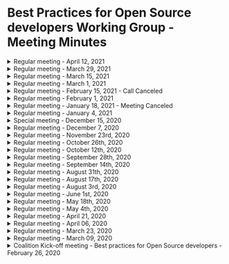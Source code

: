 # Best Practices for Open Source developers Working Group - Meeting Minutes


<details>
<summary>Regular meeting - April 12, 2021</summary>
 
 ## Live Meeting Notes
https://docs.google.com/document/d/1P6TtTkbtSBLfdjlYWDS4c6EQi_1yTuxqEJyNcBHvrjY/edit#heading=h.f4s78jj8txih
 
  ## Intro
 * New members on the call this week?

 
 ## Quick status on in-flight projects - (~2min each)
  ### Fundamentals course
  https://courses.edx.org/courses/course-v1:LinuxFoundationX+LFD106x+3T2020/course/
  
* course updates desired annually to 1.5 years
* desire to convert from gdoc to markdown (having some opportunities
 
 ### SKF
 https://www.securityknowledgeframework.org/
 
 
 ### CII Best Practices badge project 
 https://bestpractices.coreinfrastructure.org/en
 
 
 ### Inventory project (CRE)
https://owasp.org/www-project-integration-standards/
https://docs.google.com/presentation/d/16R84qeu9Lvvt4lrSG0dymHgTjqAEzB2XJIsDi4JCHr4/edit#slide=id.p
  * 

 ### Scorecards
 https://github.com/ossf/scorecard 
 

 ## Synchronizing Group Efforts
Resources - 
 *  http://people.redhat.com/crrobins/DevBestPractice-RefArch.pdf 
 *  https://jamboard.google.com/d/1rpCIykiwrjFG-wvvyVg4YyMwP4RZI6txOWu3ociTOXo/viewer?f=0
 *  http://people.redhat.com/crrobins/Dev_Best_Practices_Drawings.pdf
 
 Conversation around next projects
  *  Talked through desire of group to craft some actionable good practices
  *  How can we provide advise to Maintainers on how to make upgrades easier
 
## Recording
TBD
</details>



<details>
<summary>Regular meeting - March 29, 2021</summary>
 
 ## Live Meeting Notes
 https://docs.google.com/document/d/1yNd8n5edZARxZ2dRWSG-0Z03dEOKdLruiIJSvgMTou4/edit#heading=h.f4s78jj8txih

 
  ## Intro
 * New members on the call this week?

 
 ## Quick status on in-flight projects - (~2min each)
  ### Fundamentals course
  https://courses.edx.org/courses/course-v1:LinuxFoundationX+LFD106x+3T2020/course/
  
* course updates desired annually to 1.5 years
* desire to convert from gdoc to markdown (having some opportunities
 
 ### SKF
 https://www.securityknowledgeframework.org/
 
 
 ### CII Best Practices badge project 
 https://bestpractices.coreinfrastructure.org/en
 
 
 ### Inventory project (CRE)
https://owasp.org/www-project-integration-standards/
https://docs.google.com/presentation/d/16R84qeu9Lvvt4lrSG0dymHgTjqAEzB2XJIsDi4JCHr4/edit#slide=id.p
  * 

 ### Scorecards
 https://github.com/ossf/scorecard 
 

 ## Synchronizing Group Efforts
Resources - 
 *  http://people.redhat.com/crrobins/DevBestPractice-RefArch.pdf 
 *  https://jamboard.google.com/d/1rpCIykiwrjFG-wvvyVg4YyMwP4RZI6txOWu3ociTOXo/viewer?f=0
 *  http://people.redhat.com/crrobins/Dev_Best_Practices_Drawings.pdf
 
 Conversation around next projects
  *  Talked through desire of group to craft some actionable good practices
  *  How can we provide advise to Maintainers on how to make upgrades easier
 
## Recording
TBD
</details>


<details>
 <summary>Regular meeting - March 15, 2021 </summary>
 
 ## Live Meeting Notes
 

 
  ## Intro
 * New members on the call this week?

 
 ## Quick status on in-flight projects - (~2min each)
  ### Fundamentals course
  https://courses.edx.org/courses/course-v1:LinuxFoundationX+LFD106x+3T2020/course/
  
* course updates desired annually to 1.5 years
* desire to convert from gdoc to markdown (having some opportunities
 
 ### SKF
 https://www.securityknowledgeframework.org/
 
 
 ### CII Best Practices badge project 
 https://bestpractices.coreinfrastructure.org/en
 
 
 ### Inventory project (CRE)
https://owasp.org/www-project-integration-standards/
https://docs.google.com/presentation/d/16R84qeu9Lvvt4lrSG0dymHgTjqAEzB2XJIsDi4JCHr4/edit#slide=id.p
  * 

 ### Scorecards
 https://github.com/ossf/scorecard 
 

 ## Synchronizing Group Efforts
Resources - 
 *  http://people.redhat.com/crrobins/DevBestPractice-RefArch.pdf 
 *  https://jamboard.google.com/d/1rpCIykiwrjFG-wvvyVg4YyMwP4RZI6txOWu3ociTOXo/viewer?f=0
 *  http://people.redhat.com/crrobins/Dev_Best_Practices_Drawings.pdf
 
 Conversation around next projects
  *  Talked through desire of group to craft some actionable good practices
  *  How can we provide advise to Maintainers on how to make upgrades easier
  *  Could we take "Top X" from Stack Overflow and work on guidance to correct those things?
 
## Recording
TBD
</details>

<details>
 <summary>Regular meeting - March 1, 2021 </summary>
 
 ## Live Meeting Notes
 
 https://docs.google.com/document/d/1rT6YPFb6LnL1EaCo97gFLcj_QanIoAt-f_q8V8SZqJM/edit
 
  ## Intro
 * New members on the call this week?
-  Brandon Caldwell
 
 ## Quick status on in-flight projects - (~2min each)
  ### Fundamentals course
  https://courses.edx.org/courses/course-v1:LinuxFoundationX+LFD106x+3T2020/course/
  
* course updates desired annually to 1.5 years
* desire to convert from gdoc to markdown (having some opportunities
 
 ### SKF
 https://www.securityknowledgeframework.org/
 
 
 ### CII Best Practices badge project 
 https://bestpractices.coreinfrastructure.org/en
 
 
 ### Inventory project (CRE)
https://owasp.org/www-project-integration-standards/
https://docs.google.com/presentation/d/16R84qeu9Lvvt4lrSG0dymHgTjqAEzB2XJIsDi4JCHr4/edit#slide=id.p
  * 

 ### Scorecards
 https://github.com/ossf/scorecard 
 

 ## Synchronizing Group Efforts
Resources - 
 *  http://people.redhat.com/crrobins/DevBestPractice-RefArch.pdf 
 *  https://jamboard.google.com/d/1rpCIykiwrjFG-wvvyVg4YyMwP4RZI6txOWu3ociTOXo/viewer?f=0
 *  http://people.redhat.com/crrobins/Dev_Best_Practices_Drawings.pdf
 
 Conversation around next projects
  *  Talked through desire of group to craft some actionable good practices
  *  How can we provide advise to MAintainers on how to make upgrades easier
  *  Could we take "Top X" from Stack Overflow and work on guidance to correct those things?
 
## Recording
https://zoom.us/rec/share/jGRUSBtJ1Jv7IE8Vvn8xRjAtMzfHjUHUZjaDH2k_TTWzeXXRXZpK6J1UPpy0hdzF.v5AMc6yj9XNpHD-T?startTime=1614614696000
</details>


<details>
 <summary>Regular meeting - February 15, 2021 - Call Canceled</summary>
 
  ## Intro
 * New members on the call this week?
-  
 
 ## Quick status on in-flight projects - (~2min each)
  ### Fundamentals course
  https://courses.edx.org/courses/course-v1:LinuxFoundationX+LFD106x+3T2020/course/
  
* 
 
 ### SKF
 https://www.securityknowledgeframework.org/
 
 * 
 
 ### CII Best Practices badge project 
 https://bestpractices.coreinfrastructure.org/en
 
 *  
 
 ### Inventory project (CRE)
https://owasp.org/www-project-integration-standards/
https://docs.google.com/presentation/d/16R84qeu9Lvvt4lrSG0dymHgTjqAEzB2XJIsDi4JCHr4/edit#slide=id.p
  * 

 ### Scorecards
 https://github.com/ossf/scorecard 
  *  


 ## Synchronizing Group Efforts
Resources - 
 *  http://people.redhat.com/crrobins/DevBestPractice-RefArch.pdf 
 *  https://jamboard.google.com/d/1rpCIykiwrjFG-wvvyVg4YyMwP4RZI6txOWu3ociTOXo/viewer?f=0
 *  http://people.redhat.com/crrobins/Dev_Best_Practices_Drawings.pdf
 
 Conversation around diagrams
  *  
  *  
  *  
 
## Recording
N/A
</details>

<details>
 <summary>Regular meeting - February 1, 2021</summary>
 
  ## Intro
 * New members on the call this week?
-  Vinnod Anadan
 
 ## Quick status on in-flight projects - (~2min each)
  ### Fundamentals course
  https://courses.edx.org/courses/course-v1:LinuxFoundationX+LFD106x+3T2020/course/
  
* need to convert google docs to markdown format....someday
* Seeking to do annual update/every year and a half
* @CRob talk to david w about RH training (and any others that have interesting materials)
 
 ### SKF
 https://www.securityknowledgeframework.org/
 
 * building feature for secure code review (CVEs, code snippets, etc). will have real examples in the near future.  Xav will ping Glen to continue collaborating. 
 
 ### CII Best Practices badge project 
 https://bestpractices.coreinfrastructure.org/en
 
 *  David posted email about longer-term project.  Website runs on Rails5 due to libary incompatibilities with Rails6.  Working on conversion.  Testing framework currently does not work (but most of the rest does).
 *  David notes "making updates hard is a security problem.  how do we fix this?"
 *  We may want to pick this up as a future work item (simpler updates).  We can provide advice, tooling, etc to help devs avoid getting in this spot. Dependabot and other tricks, guidance docs per language maybe?  How do we address this from an SCA-perspective
 *   Dan L has two recent posts two posts  https://medium.com/swlh/the-dependency-jungle-841bd1c7bce0 &   https://dlorenc.medium.com/zombie-dependencies-77c34740a7a8 
 
 ### Inventory project (CRE)
https://owasp.org/www-project-integration-standards/
https://docs.google.com/presentation/d/16R84qeu9Lvvt4lrSG0dymHgTjqAEzB2XJIsDi4JCHr4/edit#slide=id.p
 
Update from CRE team - -"We just finished mapping the CREs (based on ASVS checks) to NIST SP800-53!
After analysing the result we concluded we need an intermediate layer of concepts to make mapping and maintenance easier, but also to make the inventory more organized. See the slides for details and examples. We also specified the mapping data model, as promised. 
Currently we are adding the conceptual layers to the CRE mapping and then we can work with Glenn and Riccardo on importing and frontend work. In case we won't have a working demo next time we definitely can show you examples in the data of what it will look like using source data and mockups. We look forward to that."

 ### Scorecards
 https://github.com/ossf/scorecard 
  *  working with Envoy project to eval dependencies.
  *  questions on how to address best practices have come up..."how we we do crypto validation?", for example


 ## Synchronizing Group Efforts
Resources - 
 *  http://people.redhat.com/crrobins/DevBestPractice-RefArch.pdf 
 *  https://jamboard.google.com/d/1rpCIykiwrjFG-wvvyVg4YyMwP4RZI6txOWu3ociTOXo/viewer?f=0
 *  http://people.redhat.com/crrobins/Dev_Best_Practices_Drawings.pdf
 
 Conversation around diagrams
  *  Page 3 - Move SKF & CII into Venn overlap fully
  *  @CRob to test out a few colours for diagram
  *  Page 2 - remove Inputs/Output for now and ask project leads to flesh out project info for publication to WG landing page
  *  Future Work Item - review desired requirements to endorse for OSS Devs with group.  Provide guidance for MFA/2FA for deves
  *  Page 5 - Personas - @CRob share Vuln. Disclosure person PPT with group for review.  
  *  @ALL - review page 5 androvide notes on personas relevant to this WG, make suggestions for items to combine/not focus on, and personas to expand
 
 
## Recording
TBD
</details>
 
 <details>
 <summary>Regular meeting - January 18, 2021 - Meeting Canceled</summary>
 
 ## Intro
 * New members on the call this week?
-  
 
 ## Quick status on in-flight projects - (~2min each)
  ### Fundamentals course
  https://courses.edx.org/courses/course-v1:LinuxFoundationX+LFD106x+3T2020/course/
  
*    
 
 ### SKF
 https://www.securityknowledgeframework.org/
 
 * 
 
 ### CII Best Practices badge project 
 https://bestpractices.coreinfrastructure.org/en
 
 *  Rails 5->6 update. "Making updates hard is a security problem"


 
 ### Inventory project (CRE)
https://owasp.org/www-project-integration-standards/
https://docs.google.com/presentation/d/16R84qeu9Lvvt4lrSG0dymHgTjqAEzB2XJIsDi4JCHr4/edit#slide=id.p
  *Instantiated the first batch of low level common requirements, based on the ASVS checks
• Linked these to the OWASP top 10
•85% Linking these to NIST SP800-53 rev.5. – as a donation to the community by the Software Improvement Group
We regard this NIST publication as a good source as it is authoritative and provides useful additional content, like optional countermeasures
such as purging a mobile device in case of a lockout. Approach:
• Starting with ASVS since it generally is most detailed, then tracing the most relevant paragraphs in NIST-800-53.
• Ignoring second-order relations (Related controls in NIST), as it creates a jungle of (circular) references that we are trying to simplify.
• Starting up: Mapping WSTG - self maintaining!
We are in the process of making the CRE-links with the OWASP Web Security Testing Guide the first self-maintaining mapping. The plan is to
add tags to the WSTG sources that our parse will use to keep the CRE mapping up to date all the time.
• Soon: importing in SKF and building first use case: Show CRE page based on CRE-ID.
• After that:
• Adding intelligence to the CRE parser that finds new (cross-) relations if new data is added by the community.
• More use cases, e.g. search, coverage mapping from standard to standard
• Setting up structure for native CRE browsing, using perspectives
  

 ### Scorecards
 https://github.com/ossf/scorecard 
  *   


 ## Synchronizing Group Efforts
Resources - 
 *  http://people.redhat.com/crrobins/DevBestPractice-RefArch.pdf 
 *  https://jamboard.google.com/d/1rpCIykiwrjFG-wvvyVg4YyMwP4RZI6txOWu3ociTOXo/viewer?f=0
 *  http://people.redhat.com/crrobins/Dev_Best_Practices_Drawings.pdf
 
 ## Other subjects
 *  
 *
 
## Recording
TBD
</details>


<details>
 
 <summary>Regular meeting - January 4, 2021</summary>
 
 ## Intro
 * New members on the call this week?
- Jon Zeolla
 
 ## Quick status on in-flight projects - (~2min each)
  ### Fundamentals course
  https://courses.edx.org/courses/course-v1:LinuxFoundationX+LFD106x+3T2020/course/
*    
 
 ### SKF
 https://www.securityknowledgeframework.org/
 * up to 18 pis running the lab environment
 * toying with idea of adding code reading skill to SKF (wants to check with CodeQL guys) - provide snippet, have learner ID vuln/coding flaw.  doesn't seem hard to integrate. (Xav will check to see what is available)
 Glenn will be updated site cert laster this week
 
 ### CII Best Practices badge project 
 https://bestpractices.coreinfrastructure.org/en
 *  Updated stack (docker updates, etc)
 added small tweeks to criteria that were proposed ~Dec8; any last minuute comments, please speak up now so they can be merged Thursday   
 rebranding from CII to OpenSSF Best Practices Badge (costs involved)?  If we do it, we'd like to do it just once. - https://github.com/coreinfrastructure/best-practices-badge/issues/1515


 
 ### Inventory project (CRE)
 https://docs.google.com/presentation/d/16R84qeu9Lvvt4lrSG0dymHgTjqAEzB2XJIsDi4JCHr4/edit#slide=id.p
  * Working on NIST 800-53 mappings
  * OWASP testing guide up next
  Working with SKF to import to work to build the 1st use case
  DW - CRE needs a homepage (CRob agrees!!)

 ### Scorecards
 https://github.com/ossf/scorecard 
  *   


 ## Synchronizing Group Efforts
 http://people.redhat.com/crrobins/DevBestPractice-RefArch.pdf 
 https://jamboard.google.com/d/1rpCIykiwrjFG-wvvyVg4YyMwP4RZI6txOWu3ociTOXo/viewer?f=0
 * Review first draft of RefArch with whole WG
 *  Good round of comments, will continue to add information to diagram and refine.  Artifact will be useful in explaining our group to ourselves and outsiders to help encourage participation in our projects and help deveopers get vaule out of our output.
 
 ## Other subjects
 *  
 *
 
## Recording
TBD
</details>


<details>
<summary>Special meeting - December 15, 2020</summary>

Whiteboard diagram - http://people.redhat.com/crrobins/DevBestPractice-RefArch.pdf 

## Attendees: CRob, David, Xav, Altaz

## Meeting Notes:
Hit the record button? -- YUP
WG purpose - educate people, give training (hands on/how-to apply), consistent community-curated requirements list, leverage community initiatives to achieve these goals
Xav notes that reporting helps with adoption
WG README - https://github.com/ossf/wg-best-practices-os-developers/blob/main/README.md 
Identify (CRE, standards), Learn (Fundamentals, OWASP SKF), Adopt (Badge (+Identify), Scorecards)
Next steps - gap assessment - what are we missing to hit our mission/vision, what technical gaps do we have, what requirement/standards are we missing?

## Recording
http://people.redhat.com/crrobins/OpenSSF%20Dev%20Best%20Practices%20Reference%20Architecture%20JAD%20(2020-12-15%20at%2011_33%20GMT-8).mp4
</details>

<details>
 <summary>Regular meeting - December 7, 2020</summary>
 
 ## Intro
 * New members on the call this week?
- avalani (Altaz Valani)
- Magnus
- Todd Collum (Red Hat)
- Mark Bestavros (Red Hat)
- Ryan Ware (Intel)
 
 ## Quick status on in-flight projects - (~2min each)
  ### Fundamentals course
  https://courses.edx.org/courses/course-v1:LinuxFoundationX+LFD106x+3T2020/course/
*   Stats for Fundamentals of Developing Secure Software (as of 12/01) Courses:
*   Secure Software Development: Requirements, Design, and Reuse (LFD104x) 508 registrants
*   Secure Software Development: Implementation (LFD105x) 279 registrants
*   Secure Software Development: Verification and More Specialized Topics (LFD106x) 253 registrants 
 
 ### SKF
 https://www.securityknowledgeframework.org/
 *  busy upgrading Docker environment - projects perhaps up to 200 simultaneous users spinning up labs
 *  using machine learning to automatically generate security requirements
 *  looking to work on editing next - "easy editor" mode to practice exploits & implementation of controls within labs
 *  Dan L asks if there are any estimates on potential on-going costs (Glenn is/will investigate
  
 ### CII Best Practices badge project 
 https://bestpractices.coreinfrastructure.org/en
 *  CII Best Practices Badge: 3526 Projects are now enrolled. For stats over time, see: https://bestpractices.coreinfrastructure.org/en/project_stats 


 
 ### Inventory project 
 https://docs.google.com/presentation/d/16R84qeu9Lvvt4lrSG0dymHgTjqAEzB2XJIsDi4JCHr4/edit#slide=id.p
  * Possible demo to WG
  *

### Scorecards
https://github.com/ossf/scorecard 
 *  daily cron file running each night with results published in json format.  


 ## Synchronizing Group Efforts
 * Group "Walking Around" Deck aka the Elevator Pitch (Slide 13 for diagram)
  https://docs.google.com/presentation/d/16R84qeu9Lvvt4lrSG0dymHgTjqAEzB2XJIsDi4JCHr4/
   Dan's Diagram - 
   https://docs.google.com/presentation/d/17ByjVMRWLg5_d3ICRLNC6bqQEkFX8_7xpQVkl7D8Q-0/edit#slide=id.p
 
 * Group Brainstorm on Connectivity of projects
 -- Altaz - how can we automate regs/frameworks
 -- DW - looking at badges/fundatmentals do offer assurance/certiifcation of practices
 -- SKF - can "attest" project/person completed labs
 -- DW - add to flow diagram (what is/should be moving between the elements)..not only add the WHAT, but add the HOW to it
 -- Glenn - "You are the whole circus, but it is only one clown"  - would be good it ID where data is best hosted/created and source from there - reduces redundancy, allows focus on 
 -- will create WG Reference Architecture - Dave W, Altaz, Dan L, CRob, and others to start to put the picture together of how all our parts interact
 
 ## Other subjects
 *  
 *
 
## Recording
https://github.zoom.us/recording/detail?meeting_id=32ZBQPHQShGrbxmmsX4uvg%3D%3D
</details>


<details>
 <summary>Regular meeting - November 23rd, 2020</summary>
 
 ## Intro
 * New members on the call this week?
- Frederico De Meo
- Rob van der Veer (CRE project)
- Sylvan Rigal (CRE project)
 
 ## Quick status on in-flight projects
  ### Fundamentals course
 * Lots of interest & sign ups (100s of folks).  DW will get #s for next time.
 * DW can give access to the source google docs for anyone interested in "audting" the class and seeing the materials
 
 ### SKF
 * Improving labs (with help from a collegue).  Trimming size down in size to make them quicker and more reliable.
 * Working on github integration (next year task)
 * Adding MOAR raspberry pis to improve capacity/performance.  Curious to see Foundation's ability to finance tasks like this @CRob talk to TAC.
 * * Dan L - plan for quarterly press releases.  PR team locks doc ~2wks ahead.  @Glenn get "press release" text prepped and over to CRob to pass to PR team
 * Ricco working on mapping user stories to SKF.  Making a machine-learning model to perform the mapping & reccomend requirements for ASGS reqs.  Looking at 30-50 most used user stories for ASGS reqs.
 
 ### CII Best Practices badge project: which working group of the OSSF?
 * TAC met and agreed with discussion between leads ofr Metrics & this working group.  Dev Best Practices working group is cleared to assist curating/augmmenting/improving the current CII Best Practices Badge project best practices.  We'll corrdinate with the Metrics team as they are ready to start advertising the badges as part of their reporting.
 * Group discussion:

 ### Inventory project 
 * Working towards further integration with CRE & SKF.  Has design that supports it.  Will extend curretn SKF mappings with new standard. 
 * What is a good technical control to use (in email suggested PCI-DSS?) - NIST SSDF (https://csrc.nist.gov/publications/detail/white-paper/2020/04/23/mitigating-risk-of-software-vulnerabilities-with-ssdf/final), OWASP ASVS (https://csrc.nist.gov/publications/detail/white-paper/2020/04/23/mitigating-risk-of-software-vulnerabilities-with-ssdf/final), OWASP Project Proactive Controls (https://owasp.org/www-project-proactive-controls/), NIST 800-53 (   , NIST CSF (
 * What are priority use cases for for interactions with database (ex url with cre id and get links to sources) DW - if I met criteria X, what otehr critera might I also meet?
 * hope to demonstrate to group next meeting

### Scorecards
 * https://github.com/ossf/scorecard 
 * makes pass/fail binary decisions across these projects o assist in automation.
 * setup to run cron jobs across an assortment of rpojects to watch trneds over time (suggestions for additional projects or better deterctions welcome)
 * hitting a boggle with githib rate-limiting (would welcome suggestions to improve performance) - DW suggests splitting up jobs to run serially


 ## Synchronizing Group Efforts
 * How do we want to move forward participating in the currently listed projects?
 -- DW what is missing in the best practices badge?  would love feedback.  how can we integrate the Scorecard with Badges?
 -- @CRob setup brainstorming doc to collect ideas on increasing awareness
 -- Attending calls with projects to walk throug SFK/CRE/Badges
 -- assemble Conference list & assemble stock deck for presenting
 ---https://docs.google.com/spreadsheets/d/1L_wvZlwgr3vEiaHDG31U4NnUq6IeIGDVrkIzhGlL0FQ/edit#gid=0 
 -- get Fredrico access to Slack
 -- Federico - have we considered approaching academia/researchers. how can we map human factors or computer functions to a mathmatical function? (google "Science of Security" to see if this lines up with possibilities).  There are some things that can be mathmatically proven.
 -- how can this group help in looking at resaech/the cbk to assist in improving that research off 
 
 
 * How best can we serve the OSS developer community? 
 -- Awareness of these projects?
 -- Synching of standards/requirements between projects?
 -- Documenting persons/user stories
 -- Other thoughts
 
 ## Other subjects
 * DW met with Hyperledger Avalon project last week.  They are in good shape and got a badge!!  They will be providing some git issues for improvement
 *
 
## Recording
Sadly, no one on call had perms to allow it - @CRob get that fixed for DW & myself
</details>

<details>
 <summary>Regular meeting - October 26th, 2020</summary>
 
 ## Intro
 * New members on the call this week?
  Rob, Spyros, & Dan stopped by to talk about their projects
 
 ## Quick status on in-flight projects
 ### Fundamentals course
* in-flight for public release - STAY TUNED!
* wants to move to github in markdown post-release

  
 ### SKF
* major release out now! (yay!)
* glenn will be adding more network/compute capacity
* labs improvement in-flight (design secure coding function)
* needs help with github how it can ingest scoring data
  
 ### CII Best Practices badge project: which working group of the OSSF?
* no decision from TAC yet
* more projects getting badges
* some capactity issues around folks downloading data, implementing rate limit to help manage
* assurance case in badge app - why do we think this is secure - MITRE has reviewed recently and posted comments; they'd like the app to swap to MITRE notation 
 
 ### Inventory project 
* Common Requirement Enumerator (CRE)
 https://owasp.org/www-project-integration-standards/ 
* david expressed interest
* glenn invited them to our call - Rob & Spyros
* OWASP integration stanard project - -cvreate inventory to link standards together
* Setup meeting next week to talk about data formats (SKF & CRE has mutual interest). envision a service/url that can be used to route content linked to particular topic
* Spryos working on POC 
* Currently maintaining links in spreadsheet & using python script to convert to YAML to validate vs. JSON schema & puts valid items into github.  github action links PR & provides basic REST API
* David W ? - what about standard overlap/relations but not exactly the same?  how will that be handled?  DW - we should asume they are related, but not subsets/supersets of each other.  Rob - want to learn about requirements at this point & provide data - future item to work on

(Rob is colead of this and also works on SAMM)

 ## Other subjects
 * Dan Lorenc to present on [Open Source Scorecards](https://github.com/dlorenc/scorecard) if it makes sense to work on as part of this group.
 https://github.com/dlorenc/scorecard

* wants to distill CII best practices & dashboards project to find requirements that can be defined and automated
* understands some items are not automatable
* using cii api to check/validate data
* desires a place to talk about what best practice are & discuss (sounds like Dan found the place!)
* Glenn ? - where can this be run - cli for now, can be run ...daily..and save results or done on the fly
* Daveid W ? - are querries in parallel - yes & caches github querries for rate limiting
* Daveid W ? - badges has some tools and are collecting some of this info, think about where best places to run checks would be
* Dan L -wants to make it finer-grain in the future and focus on specific languages
* David W ? - we should setup a subset meeting to go over checking/tests of each tools to see overlap & opportunities
* David W ? - is this gtihub only? gitlab, etc? - Dan L- is open to the idea in the future
* David W ? - suggests talking to the Chaos folks...they have some tooling in this space too.  He can help broker convo

 
## Recording
[Meeting recording](https://github.zoom.us/rec/play/Dw-FA9xZotcX09hSBp-EfLCna3Yi5raNgHThv6VmSXISmsJlBSXjyE2FGN1XgmEx0FBAWoXVonL21aG3.CRLFuuL-NQeO9STQ?continueMode=true)
</details>
 
 <details>
 <summary>Regular meeting - October 12th, 2020</summary>
 
 ## Intro
 * No new members on the call this week
 
 ## Quick status on in-flight projects
 ### Fundamentals course
* 3 classes have been converted to EdX (content being broken up to smaller pieces)
* David reviewing & has taken all 3 classes
-- minor formatting/typo changes being corrected
* Email david to get into beta test (goes live in one week)
* Could create github repo to collect feedback on future classes & submit issues
* Desire not to have constant stream of new content, desire for some form of period updates/review
  
  
 ### SKF
* Met with xavier on codeql integrations & how to coordinate requirements & how to add codeql into labs.  Xavier hope to have an update on status later today
* Team is fixing last bugs. can use skf as an anonymous user, now working on pollishing
* Planning on release later this week (has generic codeql template or if xav's efforts get integrated)
* Feedback, questions, gitter channel for feedback
* For RFEs - create fork (all content is in markdown) & pr
-- now that app is decoupled, even easier/fasater for updates (if WG wants to add prior to big release, look at dev branch) [currently big blacklog, but going forward will be a smaller delta]
* Badging/scoring will be in future sprints
* Labs fixing vulns in editor & testing against labs, in-browser http-interceptor
  
 ### CII Best Practices badge project: which working group of the OSSF?
* David gave preso to TAC last week(since there are two groups interested in badges)
* WG's need to refine scope & present to TAC that hopefully will make things more clear.
 
 ### Inventory project 
* Common Requirement Enumerator (CRE)
* OWASP has already been active in promoting it
* OWASP is working on MVP on structure of MVP
* Will add/replace with skf dataset
* Looking for requirements coverate (ASF, PCI, FedRAMP, etc)
* Gibson can report back with progress next WG call


 ## Other subjects
 * Gibson - what timing should they consider for their release?
-- Conversation about how end-user could actually get and deploy update
-- David - would this be good to get into the press release that is coming out this week?
---David, Xavier, CRob agree this would be good to add in
--- Press release shoul dbe frozen by oct15 (note to lindsay) to go out on oct28
---- @CRob contact lindsay to see if we can get into press release.  @ Gibson to propose a few sentences for the release & provide access links

## Recording
[Meeting recording](https://github.zoom.us/rec/play/ryLKINNE83bMavNA_mYNfAjkQFcWUyNNk_D-Yc-Oh7EPchxxedABvHzNyL55KiVfS3Ry4R-jwwkABWsA.tCGvkrb6HeGiKoNK?continueMode=true&_x_zm_rtaid=adj_Bf8bSz2PFTsAxn_qbg.1603127971136.cef4507fbbd7e934ff492b003b76eeca&_x_zm_rhtaid=116)
</details>

<details>
 <summary>Regular meeting - September 28th, 2020</summary>
 
 ## Intro
 * Rob Cuddy, from HCL Technologies
 
 ## Quick status on in-flight projects
 ### Fundamentals course
 Things are on track. Content is frozen, conversion to EDX is in progress.
 ETA is still end of October, it would be awesome, though November is more realistic.
 We should have the sign up by the end of October.
 
 **Early access possible?**
 
 Certainly possible, David will ask: Yes, beta access 1w before the release.
 
 **Cost?**
 
 Free for taking the course. Fee for the certification? David will ask
 
 ### SKF
 
 * UI: All the pages done.
 * TODO: Design patterns
 * TODO: CodeQL queries - Xavier to touch base with Glenn / Riccardo 
 
 ## CII Best Practices badge project: which working group of the OSSF?
 
 See https://github.com/ossf/wg-best-practices-oss-developers/issues/23
 
 It doesn't easily fit into just one group. Focused on measuring projects, which fits perhaps better into the "Security threat" group. There should be one home, as a working group, but it's important to set up a collaboration between the 2 groups. Whichever WG is the home, both groups should be involved.

* Crob: feels strongly that it should be part of this group, to focus all developer-focused activities in one group.
* Bjorn agrees with Crob. It's def about the best practices. Fair point that the name confusion couldbe a problem if the CII Best Practices goes into another group than the Best Practices WG
* Dave + Pavel + Rob Cuddy votes for this group
* Xavier: Not a strong opinion but thinks it should belong to the other group. This WG is focused on the individual, that other is focused on the projects.
* Rob: Anything that can bring visibility on best practices to individuals is valuable

David will bring that to the other WG, and eventually bring it to the TAC
 
 ## Organization: Nominate new lead / co-lead?
 CRob is volunteeering
 
 ## Inventory project: Should we start?
 
 https://github.com/ossf/wg-best-practices-oss-developers/blob/main/docs/inventory.md
 
 * CRob: This group should have these resources. The integration part will def be more challenging and could come in a later phase.
 * Rob: Connection to other tooling and categorization make a big difference. About ranking: loves that it comes from the actual user's perspective. 
 * When the inventory integrates with SAST tools within the IDE, do you get remediation advices associated? Depends on the tool itself, but yes. 
 * SKF intended also to consume the inventory. In the meantime, SKF can add other sources, waiting for the inventory to be live.
 
 ## Other subjects
 * Xavier's zoom virtual background is from [Miyazakis's Spirited away](https://en.wikipedia.org/wiki/Spirited_Away), awesome movie highly recommended by this group.

</details>

<details>
 <summary>Regular meeting - September 14th, 2020</summary>

 ## Introduction of newcomers
 
 ## OWASP SKF Demo
 Glenn made a demo of the Security Knowledge Framework. Comments and questions:
 * The framework is open to external contributions. One can create new design patterns and enrich the framework
 * **Can the entries be mapped to other requirements than ASVS / MASVS?** This working group intended to also deliver a unified requirements definition (The *Inventory* project). Once done, this unified list would have been used for the mapping. This project has been paused because of lack of resources.
 * Demo of the upcoming version available at https://beta.securityknowledgeframework.org/. Credentials are the same as for the current demo version
 * **Do you have plans to add compliance requirements (e.g. NIST)** No plan, but the platform makes it easy to add requirements, and we want people to contribute.
 * **Concrete next steps**: 
  * Login with ID providers (GitHub, GitLab, Google, Facebook, Twitter ...)
  * Infrastructure for public instance
    * Remarks: this is not blocking the next release. We can release it with the current local deployment solution
 * For the OSSF public announcement: Announce release, and announce plan to provide a public, community-powered instance.
    
 
 ## (Discussion of) proposal from David A. Wheeler
   David A. Wheeler made the following proposal:
   
   The OpenSSF is expected to have a press release at the end of October.
   It would be very good to have a few concrete results to announce then.
   If we want to meet that deadline, some things must happen quickly!
   
   Several people have reviewed the course “Fundamentals of Developing Secure Software”,
   with generally very positive comments. I have tried to respond to all
   feedback (e.g., there's more about privacy, CORS, etc.).
   If this course is to be released by the end of October,
   the course content has to be frozen Sep 15, and this WG needs to
   approve it as an OpenSSF result within a few days (final approval must
   be known by the end of September, and the TAC and GB may need/want to weigh in).
   
   On 2020-09-11 Glenn Ten Cate & David A. Wheeler spent considerable time discussing
   OWASP SKF & the "Fundamentals..." course. They are very different;
   the "Fundamentals" course covers basic fundamentals, while OWASP SKF includes
   mechanisms to identify requirements & a set of labs. We discussed options for
   integrating them more closely in the future, and have some ideas for doing that
   long-term, but it would be risky to try to integrate them into a single
   by the end of October. However, Glenn Ten Cate believes they can have a useful
   capability by the end of October. Both agreed that the SKF labs, for example,
   are an excellent complement to the "Fundamentals" material.

   I propose that:
   * This WG vote whether or not to approve releasing the
     “Fundamentals of Developing Secure Software” course as an OpenSSF course.
     The vote can be electronic; if desired here's a Doodle poll to do it:
     <https://doodle.com/poll/wkwgpzmbhmmgdy3f> . I propose a deadline of
     2020-09-17 23:00 Eastern Time (this upcoming Thursday).
     
   I also propose that:
   * The OWASP SKF work be encouraged to be developed so that there will be
     a releasable version at the end of October (e.g., with enough
     labs that people can clearly see its utility).  The WG would vote later
     (say in early October) on whether or not it's ready at that time.
     Of course this work could continue to be refined after that time.

## Actions
- [ ] All: Vote on the course
- [ ] Glenn: Cost estimation for the SKF public infra

</details>
   
<details>
 <summary>Regular meeting - August 31th, 2020</summary>
 
 ## Round table
 We welcomed new members and made a quick round of introductions
 Attendees: Bjoern Kimminich, Crob, Dave Russo, David Wheeler, Glenn Ten Cate, Riccardo Ten Cate, Dan Lorenc, Pavel Malinov, Xavier René-Corail 
 
 ## Presentation of the working group
 - Overview of the mission
 - Overview of the 3 initial projects, and status
   - Inventory and community paused
   - Learning platform
   
 ## Presentation of the learning platform / SKF
 Glenn and Riccardo presented the learning platform, the vision around it, the current status and the upcoming planned features.
 We decided to run a 30min demo and Q&A during next meeting
 
 ## CII Best practices badge
 David gave a presentation of the [CII Best practices badge](https://github.com/coreinfrastructure/best-practices-badge/blob/master/doc/cii-bp-badge-intro.pptx)
 
 ## Course draft
 David is working on a course to be published on edx. Freeze date is middle of next month. Should be ready for Nov 3rd for an announcement of new releases from the OSSF. 
 Feedback welcome, send him an email to get access. 
 
 ## Actions
 - Glenn / Riccardo: Prepare a demo + walk through SKF (please no demo while driving the car Glenn)
 - Glenn / David: Think about how the edx course (or similar others) can be "integrated" into the learning platform, contribute to the learning path, etc.
 - All: reflect about the CII best practices badge and how it could help our projects. It was not originally in our vision to score the projects, but a badge could obviously contribute to the community effort. Another idea could be that the criteria could link to the respective entries in the learning platform?
 - All: propose other ideas for next meeting's agenda

</details>

<details>
 <summary>Regular meeting - August 17th, 2020</summary>

## What happened since last meeting?
 - Demo of the new SKF, with UI improvements. 
    - On track to release a MVP end of this month

![New UI](./img/New-SKF-UI.png)

 - Request for resources for the SKF cloud formally [documented](https://docs.google.com/spreadsheets/d/18hkrbXcDMpbrzAyFJCqXm0jKG9mZ4bQchf1RP9pCBOQ/edit#gid=361723822)
   - 120 dev hours for SKF
   - 180 dev hours for SKF-Labs
   - 8h / week for operations
 - 2 candidates reached out to join the working group - intro discussions planned

## Coming next
 - API endpoint that can be called for example from GitHub to get the learner achievement and display something on the GitHub profile
 - Better structure the Juice shop labs: limit to the ones that have a tutorial
    - Adding tutorials to the ones without was discussed, but in some case it doesn't make sense, and there are not so many where it would make sense
 - Add the possibility for the learner to contribute to the labs by opening a PR on the community instance

## Questions
 - For the TAC: 
    - Resources (see above)
    - Cloud provider preference for the hosting? 
    - Should the project move under the OSSF GitHub org or can it stay under Glenn's personal ownership?
        - OWASP didn't previously force it to be under OWASP
    - So far SKF is an [OWASP project](https://owasp.org/www-project-security-knowledge-framework/). How will the OSSF promotion happen?
        - Logo, text on the SKF page?
        - Referencing the SKF project on the OSSF page?

## Actions
 - [x] Raise these questions to the TAC (Maya) https://github.com/ossf/tac/issues/19
</details>

<details>
 <summary>Regular meeting - August 3rd, 2020</summary>

## What happened since last meeting?
### Organization
- Migration of the old OSSC repo to the new OSSF repo
- Who is the next group leader? 
  - Elie originally volunteered but is no longer available
  - Rotating leader?

### Learning platform
- Good progress on the UI revamping: 99% of the UI is ready
- The API work is started
- Still on track for end of August
- There is already a placeholder for the CodeQL section of the labs

## Concerns / discussions
- When the project is not originated by the OSSF, but is an existing project that the OSSF contributes to, promotes ... will there be an ownership / license transfer of this project?
- Decide the preference for the deployment of the learning platform: k8s? on what cloud service?

## Actions
- [ ] Glenn: Prepare demo of the learning platform for next call
- [ ] Xavier: Invite members to the org and give appropriate permissions to the repo
- [ ] Glenn: Draft a plan for explaining resources needs (development and operations)
- [ ] Xavier: Raise the deployment question to the TAC 
- [ ] Xavier: Keep the lead of the group for the coming weeks, until a better solution is found
</details>

<details>
 <summary>Regular meeting - June 1st, 2020</summary>
## What happened since last meeting?
**From last meeting**
- Glenn / Riccardo: Implementation of the Webhook solution in SKF, to see what is missing, what is working
- Sara: work on a list of tools easy to use for open source developers
- Xavier: Ping the GitHub learning lab team for a follow-up of the SKF discussion
  - They are ready to resume the discussions. Next steps: Xavier sets up a meeting.
</details>

<details>
 <summary>Regular meeting - May 18th, 2020</summary>


## What happened since last meeting?
- Glenn and Riccardo: Working on integrating SKF with Identity providers ==> possibility to sign up with GitHub.
- Progress on the Inventory format
- Learning Platform: Demo of a webhook for exercise providers to notify the learning platform that the learner has completed an exercise

## Concerns / discussions

### Learning Platform
* ❓ Decision on [Solution webhook](https://github.com/Open-Source-Security-Coalition/Best-Practices-for-OS-Developers/blob/master/learning-platform.md#solution-webhook) payload specification of the Learning Platform
  * ℹ️ Show/demo [implementation of webhook call in OWASP Juice Shop](https://github.com/bkimminich/pwning-juice-shop/blob/develop/appendix/integration.md#challenge-solution-webhook) for MVP
  * ❓ Discuss [MVP implementation idea on OWASP SKF side](https://github.com/Open-Source-Security-Coalition/Best-Practices-for-OS-Developers/issues/3) for MVP
  
**Decision for next steps:** Finish the MVP (sign-up with GitHub, webhook callback, and perhaps integration with GitHub user profile) before making a full demo to the other working groups.

### List of tools to re-use for the inventory
* Sara just received the SANS-curated list of tools for security and forwarded it, as it could serve as input within the inventory. 
  * Seems to us very Network-oriented, and perhaps not for the Open Source developers who are learning how to write secure code
  * But they can be interesting to put in the inventory anyway as ways to test that your application is secure 
* F5 is also preparing a list of tools
* OSS User stories for implementation of ASVS requirements https://twitter.com/madplatt/status/1259874312846282754


## Actions
- Glenn / Riccardo: Implementation of the Webhook solution in SKF, to see what is missing, what is working
- Sara: work on a list of tools easy to use for open source developers
- Xavier: Ping the GitHub learning lab team for a follow-up of the SKF discussion
</details>

<details>
  <summary>Regular meeting - May 4th, 2020</summary>

## What happened since last meeting?
- **Elie:** Deeper discussions wrt Inventory. Possibility to merge with a current OWASP project "Integration Standards". 2 meetings (on functional requirements, and on technical archi). First MVP could come in 1 month  / 2 months.
- **Bjorn:** Proposal of payload that could be sent from an exercise to the learning platform, for the central progress tracking. Request for feedback sent. With the goal of get to a unified payload.
- **Xavier / Riccardo / Glenn:** Preliminary discussions with GitHub Learning Lab - They'll get back to us

## Concerns / discussions
- Discuss with other working groups.
- Sara / F5 willing to contribute to some projects. For example pulling vuln data and mapping to the inventory.
- What is the status on funding? We need money to fund projects, but also to hire people (community manager, operations for the learning platform ...)
- If we have this money right now, would it help progress on the learning platform?
  - Yes, we could definitely hire 1-2 more developers to build the features
- Community framework could also benefit from money?
  - We need to first build the 2 other projects 
  - Also, we could leverage on the existing communities (SKF...) to build our community

## Actions
- [ ] Come up with a concrete list of questions to ask the other working groups
- [ ] Elie / Sara to have a call on the inventory to define collaboration opportunities
- [ ] Sara to sync with Hauwa about funding status
</details>

<details>
  <summary>Regular meeting - April 21, 2020</summary>

## What happened since the last meeting? 

* Xavier: Started filling this repository and organizing. 
  * ATTENTION POINT: The OKRs we discussed together were until June 2020. In order to put OKRs for end of 2020, I just extrapolated the ones we had, but we need to revisit them together to make sure we all agree with them
  * There is also a [project board](https://github.com/Open-Source-Security-Coalition/Best-Practices-for-OS-Developers/projects/1) where we can all track tasks and progress. You can either create a card on the fly, or create an issue and reference it in the project board.
* Xavier: :snail: I am late on setting up discussions with the GitHub Learning Lab team re: the integration in SKF.

## Discussion items
### OKRs
As indicated above, Xavier took the liberty to extend the OKRs to the end of the year. Let's review them

### SKF Checklist
Discussion around the [SKF checklist feature](https://www.youtube.com/watch?v=D5ExXEr-x-U) and its integration with GitHub projects

### Inventory User Stories
Discuss the User stories proposed by Elie

## Concerns 

* **Working group leadership**. With the current COVID-19 situation, we are all struggling to sustain our normal productivity level, and it can be difficult to work on this group in addition to our normal duties. I recommend a more flexible approach than relying on a unique "leader / co-pilot" pair, for example at each meeting, the members who feel comfortable to lead the group during the 2 coming weeks volunteer. 
- On the other hand, the group is acually delivering, and working well. Others are more interested in content, not in admin stuff. Proposal: Xavier and Elie are pilot / co-pilot for the time being.


## Actions
- Everyone: Flesh the OKRs with more concrete success measures
- Elie / Riccardo: Flesh the inventory user stories
- Elie: Give details about the Requirement id project and how it helps the inventory project
- Xavier: Set-up meeting with GH Learning Lab for the integration into SKF
- Xavier: (Once the inventory user stories are more detailed) Set up a meeting with the relevant GH experts to discuss chatbot integration


## Next meeting?
- Not possible at this time for Sara. Can we move it 1h later? Or same hour on Wednesday?
  - Decision: Go back to Mondays
</details>

<details>
  <summary>Regular meeting - April 06, 2020</summary>

## What happened since the last meeting? 

*   Xavier: Raised to the steering committee the concerns that we discussed last week. No solution yet, but just the acknowledgement that it’s being worked on
    *   Neutrality wrt commercial tools: This is currently being worked on by the steering committee. They intend to write bylaws for the coalition.
    *   We need contributors to develop, maintain and operate the learning platform.
        *   The committee is also working on funding (which would allow us to hire)
        *   Several members would like to allocate collaborators to work for the coalition
*   Xavier: didn’t have time to work on the group collaboration tools as promised but a GitHub organisation has been created for the coalition, and for next meeting we’ll have a repo where we can store all our docs, and a board to follow-up on our tasks. 
*   Riccardo: Integration of OWASP Juice Shop into SKF
    *   With SKF we basically have the MVP we want
    *   We have a demo of integrating a new course platform
    *   **Next:** Try to integrate the GitHub learning platform into SKF
*   Bjorn:
    *   Learning path demo in Juice shop - levels are unblocked one after the other
    *   **Idea**: link the badges / progress report to projects / users on GitHub
        *   Add a disclaimer that these badges just mean that you spent time on learning security, that you are “aware”, not that your project is more secure than another, or that you’re an expert. 

## Concerns 

*   Do we have enough people / time in this working group to achieve our objectives?  

## Actions

*   Setup the Inventory user stories - _Elie_
    *   _[https://docs.google.com/document/d/1GndQuUOUAARc7RmAH0oXmbcLb1vZw2g8cAznICAK3oc/edit#heading=h.tqyztji4w9if](https://docs.google.com/document/d/1GndQuUOUAARc7RmAH0oXmbcLb1vZw2g8cAznICAK3oc/edit#heading=h.tqyztji4w9if)_
*   Understand other WG’s needs to be tackled in the Learning Platform and Inventory
*   Assess what is missing in the community as information and knowledge, which shouldn’t be a deliverable for next meeting (this is a goal by itself)
*   Meeting between GH and SKF in order to identify how the integration could be done -_ Xavier, Riccardo_
*   Discuss possible metrics to be linked to users in the learning platform - _Team_


## Next meeting?

*   Some members from other working groups would like to contribute to this one too, and all meetings are at the same time. Can we find a slot on Tuesdays? 
    *   Tuesday same time works for everyone
</details>

<details>
  <summary>Regular meeting - March 23, 2020</summary>

## What happened since the last meeting?

*   Xavier: Alignment with the Tooling Working Group
    *   In our inventory project, there will be resources but also potentially tools. Once we start building this inventory, we’ll make sure to also get inputs from the Tooling WG.
    *   As part of our learning platform, we value the tools that automatically run checks of the secure code practices in the Pull Requests, as they provide a “learning on the job” approach. This is a criteria that the Tooling WG will take into account when they create their tools inventory and decide which one to focus on.
*   Björn: Learning Platform Ideas
    *   see [https://docs.google.com/document/d/1KQ8bT87A0X2wJ9GNwSOz7nJwSK70symA4hs-nFLw8dE/edit](https://docs.google.com/document/d/1KQ8bT87A0X2wJ9GNwSOz7nJwSK70symA4hs-nFLw8dE/edit)
    *   Who will build the platform?
        *   Take advantage of existing platforms?
            *   Plug-in the existing courses (Juice, SKF labs, GitHub Learning Lab ...)
        *   But it’s gonna be really hard to incorporate any course into an existing platform - It needs changing the API of the existing ones to match the contract that we need for the courses we want to plug in
        *   Building the platform ourselves from scratch give us flexibility
    *   Riccardo can contribute on the platform with the experience of SKF (reusable knowledge about deployment of the courses into Kubernetes cluster)
        *   Not reuse the complete platform, but the core functionality can be reused. Good starting point for the platform.
    *   **We need a dedicated development / ops resource to build and maintain this platform**
        *   Open source projects with enough contributors. 
        *   The coalition companies could take up the challenge to contribute and maintain this project
        *   We should also reach out to the open source community
        *   Start with a core (from coalition companies) and then reach out to the community 
        *   Or we get funds and hire 
        *   And who will be the owner organisation of the project?
    *   Liked the badge system, gives incentives to learner
        *   Post MVP: integrate learning badges with security assessment badges on projects committed (something to signify learning vs real world application)
*   Elie: Vulnerability Disclosure Cheat Sheet - Shared with the Vulnerability Disclosure WG, waiting for feedback from their side.


## Concerns



*   Involvement of “Companies” - Why commercial product focus and not Open Source?
    *   Commercial products can work against us
    *   We don’t want to compete with other companies, who will see us as a threat 
    *   Best case is that we can instead give visibility to these other companies if we integrate their tools into our offer
    *   It would be easier if we focus on the open source projects - There are many of them
    *   If we focus only on the integration of existing courses, then we won’t be seen as competition. 
    *   No commercial should be interested in building a meta-platform integrating the courses of their competitors, so the threat is not that big.
    *   The platform must not be an OWASP project, and serve as a lead generator
    *   It makes sense to start with only open source projects as part of the courses we plug in
*   Neutrality of this working group - Leftover from last meeting
    *   We don’t want to push forward or resell any type of product
    *   At best open source, at least free for open source projects
    *   Being discussed in Steering committee 

## Actions

*   Setup the collaboration environment (Drive Folder, Trello Board, anything else?) - _Xavier, Elie_
*   Brainstorm the possible learning platform architecture
*   Adapt the Learning platform stories and MVP to address the feedback and concerns discussed above (integration of only open source courses, start with integration of existing courses, ...)
*   User stories for inventory
*   Reach out plan (through students, social media, etc.)

## Next meeting?

*   2 weeks, this slot or 1h later
</details>

<details>
  <summary>Regular meeting - March 09, 2020</summary>

## Intro

*   Welcome our newcomers - introductions
*   FYI: the WG group leads will be convened towards the end of the week or early next week to share readouts from initial meetings, progress, and areas for improvement
*   Anything else to add to the agenda?

## Working group story 

I tried to recap the discussions from the kickoff meeting into a story that we could easily communicate to others, and to the outside world as part of the future coalition website. I would love your feedback to make it final. 

[Powerpoint pres](https://github.com/Open-Source-Security-Coalition/Best-Practices-for-OS-Developers/blob/master/docs/Best-Practices-for-Open-Source-Developers-Story.pptx)

Feedback:

*   How do we make this widely distributed? → The community project: Highlight this a bit more in the message
*   This is more than the next awesome list, there is the community aspect and the learning path aspects

## Needs

_Discuss needs for each project (People, money, other working groups ...)_

*   General
    *   ...
*   Inventory
    *   **Community feedback and validation**
        *   What is the inventory? Aggregation or references? 
        *   How do we make sure that it’s accepted by the community
    *   **Prioritization criteria definition**
    *   **Stepping back from the existing and create our own inventory with the  important categories**
    *   **Strong domain that others can reference**
    *   **UX, Design and Marketing**
*   Community
    *   Community manager
    *   Weekly content: technical writers
    *   Community strategy
        *   Increasing the overlap of existing communities (sec, dev)
        *   Identify champions  
*   Learning platform
    *   Alignment with Tooling working group to provide enforcement at the level of Pull Requests
    *   Make sure to be integrated into the workflow people already have (IDE, Source control)
    *   The rules should be available in one place as testing data for the tools
    *   Different options for different learners (exercises, videos …)

## What companies should we invite?

Parties that I think should somewhat be involved:

1. Atlassian: https://www.atlassian.com/software-development
2. Portswigger
3. Redhat - They have blogs and documents everywhere
4. Unity: https://github.com/UnityTech/unity-ssdlc
5. Cisco
6. Veracode
7. Checkmarx
8. SecureCodeWarrior
9. Manicode
10. Security Journey

## What project(s) should we focus on?

*   Inventory should start first -- Prioritize the content and tackle them step by step (agile?)
    *   Learning platform can go hand in hand
    *   Community should come later, once we have some material - But community strategy needs to start now

## Define OKRs 

_What are our OKRs (end of June)?_

*   MVP of the inventory 
    *   One collection of existing - prioritized
    *   Gap analysis
*   Community strategy is proposed
*   Scoreboard
*   Learning paths are proposed
    *   One full example is ready

## Concerns

*   Neutrality of this working group - Leave for next meeting

## Actions 

*   Define how this group is going to work together - _Xavier RC, Elie S_
*   Define key players for the needs of this project - Everyone
*   Create user stories for Inventory
*   Create user stories for Learning Platform - _Björn, Glenn & Riccardo_
*   Initiate conversation with the tooling WG and the Security of open source projects WG, at this stage to give them a heads-up about our on-going discussions and future needs. - _Xavier RC_ 
*   Inventory of existing communities and of their strategies (e.g. OWASP, GitHub)

## Next meeting? 

*   In 2 weeks - Monday 23, March
</details>

<details>
  <summary>Coalition Kick-off meeting - Best practices for Open Source developers - February 26, 2020</summary>

## Background

For each working group you’re interested in, consider these questions in advance of the meeting. Please come to the meeting prepared to discuss with your respective working groups. 

During the meeting,  please use this as a tool to jumpstart your discussion and keep notes so that remote participants have visibility into discussions. This shared document lives in the Open Source Security Coalition Google drive for each working group. 

Please note that at the end of this exercise, we will ask each working group to determine a group lead along with a designated co-pilot to help support the lead. Working groups can choose to rotate the group lead and co-pilot roles on a quarterly basis.


## Working Group Members

*   Sara Boddy; F5 Labs [s.boddy@f5.com](mailto:s.boddy@f5.com) 
*   Mary Gardner; F5, CISO (to join periodically) 
*   Elie Saad [eliesaad7@gmail.com](mailto:eliesaad7@gmail.com) -- OWASP
*   Xavier Rene-Corail xcorail@github.com
*   Jennifer Fernick (to join future meetings) [jennifer.fernick@nccgroup.com](mailto:jennifer.fernick@nccgroup.com)
*   Maya Kaczorowski (please add me to future meetings) [mayakacz@github.com](mailto:mayakacz@github.com) 

## Questions 

*   What should be the overall objective for this working group? In other words, think of the objective as what do you hope this group will accomplish? Provide three specific objectives for this working group.   What problem is this working group trying to solve? 
    *   Research to figure out what are the worst issues and write best practices for recommendations
        *   Find the BHAGs + low hanging fruit, prioritize
    *   Resources already available, but how to approach the OS developers? The problem is with the delivery of these resources to the developers
    *   Secure coding and awareness training 
        *   Find luminaries in the community
            *   Give them a voice 
            *   Let’s bring in Manicode 
        *   Continual update process to best practices
            *   Where is this content going to live? 
        *   Others who are doing this @elie
            *   Various OWASP projects
            *   Unity
            *   NCC
    *   **Enforcement?**
        *   Validation / testing tools ran on pull request?  
            *   **Recommended Tools:**
            *   
            *   Incentive / Gamification ideas (focused on learning)
        *   Insecure flags on webpage?
    *   JF: I would be interested in contributing to guidance documents and ideally integrating these with some kind of tooling (such as your mention of validation upon a PR) 
    *   JF: I think it can also be valuable to make recommendations on libraries to depend upon (and which are unvalidated/can pose upstream risk) - especially cryptographically 
*   What type of project work would help support this group’s objective? Provide three project ideas. 
    *   _Gamify, badging systems?_
        *   _Needs a complete community strategy_
            *   _Sara@F5 going to grab format from F5 DevCentral badging and VIP system_
        *   _Our companies’ marketing resources should help _
        *   Release schedule badges - code that’s updated is good!!! 
        *   Code signing?
    *   _Run continuously in the PRs the security checks → allow developers to learn by example; regularly as well (weekly, monthly) to showcase the security level of the project._
    *   _Learning platform to walk developers through secure code_
        *   E.g. _[https://trendmicro.github.io/SecureCodingDojo/codereview101/](https://trendmicro.github.io/SecureCodingDojo/codereview101/)_
        *   
    *   _We need to go through the existing documents and knowledge and figure out how we combine that_
    *   _We should talk to the tooling working group in order to use these tools in our enforcement / learning process_
    *   _How do we bring attention? _
    *   _Reach out to companies that are already working on building these resources, and merge into one_
*   Think about the objectives the group identified above. Illustrate each objective with a concrete outcome or key result.
    *   **_Inventory open source security problems (discovery and analysis), tools training that exists, etc. by June?_**
        *   _[Trend Micro Secure Coding Dojo](https://owasp.trendmicro.com/public/index.html) _
    *   _Best practices, recommended tools, etc. _
        *   _Inventory, know what people are using?_
            *   _Community source this_
        *   _By expertise level - something for newbies!_
        *   _Get involved in early EDU, Girls Who Code, STEM schools, UW Cyber School? _
    *   _Community & Gamification - **what by June?**_
        *   Best practices for gamification and community within the open source community - what will work?!
            *   Security score
            *   Integration with enterprise tools
            *   Managed/updated/not a garage project
            *   Trusted Dev? Community voted expert?
            *   Level of Expertise
            *   VIP Program? (what value do they get out of this? Recognition value) 
        *   What tech do we need? Community platform? Auth? How much open source vs 
            *   Ops requirements and staff? Investment?  
    *   _Enforcement_
        *   Tooling? “learning by example” process
        *   Influence the tooling WG to include the requirements re: learning process
            *   Feedback loops?
*   Is there anything else to address? 
*   Who is your group leader? Who will serve as co-pilot? 
    *   Leader: Mary Gardner
    *   CoPilot: Sara Boddy   
        *   Best practices and testing: Elie Saad
        *   Community and gamification: Sara Boddy
    *     		
*   When will this working group meet next? Please aim for dates within the next week. 
    *   Ops board? Kanban board. Trello?
        *   Mary has resource that might help manage us (scrum master)
    *   Sprint? Meet Monthly? (Sprinting might be too much structure for the OpenSource community)
    *   **Always meet 1 week before steering committee.**  

## Notes

Pull Request Template:

[ ] Parametrized query

[ ] Proper input sanitization occured

Etc.

For requirements: ASVS -> Applications in general; MASVS -> Mobile

For threat modeling: PyTM, ThreatSpec

For code best practices: Proactive Controls, CheatSheet Series

For testing: WSTG -> Web; MSTG -> Mobile

*   Community manager for animating the OS maintainers community should be dedicated
    *   By June we’ll have the plan and strategy ready by June, and then we’ll derive the needs in terms of money, people, etc.
*   Guidance for owners of packages, different from a standard contributor
    *   Different according to the packages (those who are used in prod)
    *   → these are different personas in the community strategy
</details>
